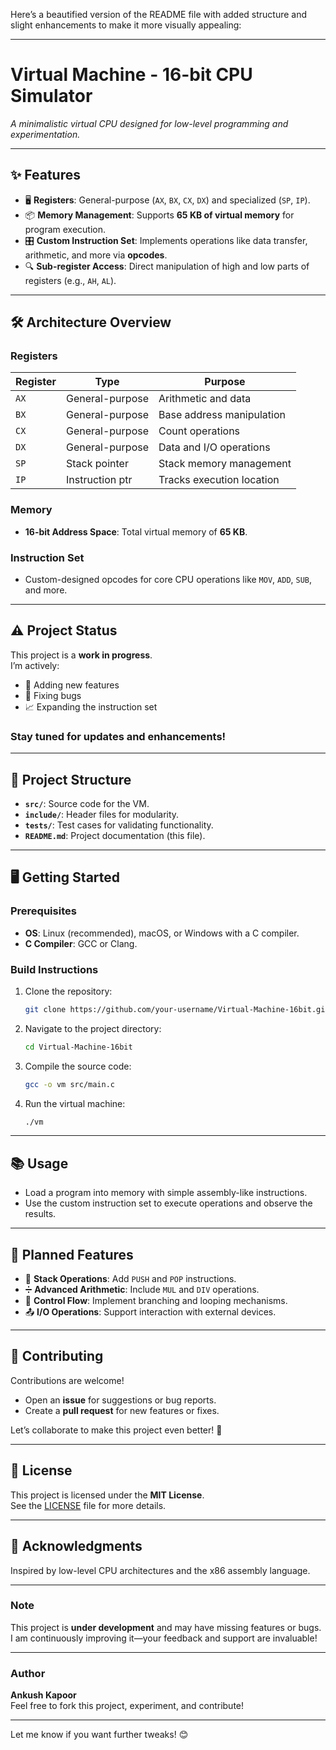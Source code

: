 Here’s a beautified version of the README file with added structure and slight enhancements to make it more visually appealing:

---

# **Virtual Machine - 16-bit CPU Simulator**  
*A minimalistic virtual CPU designed for low-level programming and experimentation.*

---

## ✨ **Features**
- 🖥️ **Registers**: General-purpose (`AX`, `BX`, `CX`, `DX`) and specialized (`SP`, `IP`).
- 📦 **Memory Management**: Supports **65 KB of virtual memory** for program execution.
- 🎛️ **Custom Instruction Set**: Implements operations like data transfer, arithmetic, and more via **opcodes**.
- 🔍 **Sub-register Access**: Direct manipulation of high and low parts of registers (e.g., `AH`, `AL`).

---

## 🛠️ **Architecture Overview**
### **Registers**
| Register | Type            | Purpose                    |
|----------|-----------------|----------------------------|
| `AX`     | General-purpose | Arithmetic and data        |
| `BX`     | General-purpose | Base address manipulation  |
| `CX`     | General-purpose | Count operations           |
| `DX`     | General-purpose | Data and I/O operations    |
| `SP`     | Stack pointer   | Stack memory management    |
| `IP`     | Instruction ptr | Tracks execution location  |

### **Memory**
- **16-bit Address Space**: Total virtual memory of **65 KB**.  

### **Instruction Set**
- Custom-designed opcodes for core CPU operations like `MOV`, `ADD`, `SUB`, and more.  

---

## ⚠️ **Project Status**
This project is a **work in progress**.  
I’m actively:  
- 🚀 Adding new features  
- 🔧 Fixing bugs  
- 📈 Expanding the instruction set  

### Stay tuned for updates and enhancements!

---

## 📂 **Project Structure**
- **`src/`**: Source code for the VM.  
- **`include/`**: Header files for modularity.  
- **`tests/`**: Test cases for validating functionality.  
- **`README.md`**: Project documentation (this file).  

---

## 🖥️ **Getting Started**
### **Prerequisites**
- **OS**: Linux (recommended), macOS, or Windows with a C compiler.  
- **C Compiler**: GCC or Clang.

### **Build Instructions**
1. Clone the repository:
   ```bash
   git clone https://github.com/your-username/Virtual-Machine-16bit.git
   ```
2. Navigate to the project directory:
   ```bash
   cd Virtual-Machine-16bit
   ```
3. Compile the source code:
   ```bash
   gcc -o vm src/main.c
   ```
4. Run the virtual machine:
   ```bash
   ./vm
   ```

---

## 📚 **Usage**
- Load a program into memory with simple assembly-like instructions.  
- Use the custom instruction set to execute operations and observe the results.

---

## 🌟 **Planned Features**
- 📜 **Stack Operations**: Add `PUSH` and `POP` instructions.  
- ➗ **Advanced Arithmetic**: Include `MUL` and `DIV` operations.  
- 🔄 **Control Flow**: Implement branching and looping mechanisms.  
- 📤 **I/O Operations**: Support interaction with external devices.  

---

## 🤝 **Contributing**
Contributions are welcome!  
- Open an **issue** for suggestions or bug reports.  
- Create a **pull request** for new features or fixes.

Let’s collaborate to make this project even better! 🚀  

---

## 📝 **License**
This project is licensed under the **MIT License**.  
See the [LICENSE](LICENSE) file for more details.

---

## 🙏 **Acknowledgments**
Inspired by low-level CPU architectures and the x86 assembly language.  

---

### **Note**
This project is **under development** and may have missing features or bugs.  
I am continuously improving it—your feedback and support are invaluable!  

---

### **Author**
**Ankush Kapoor**  
Feel free to fork this project, experiment, and contribute!  

---

Let me know if you want further tweaks! 😊
